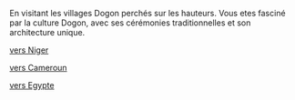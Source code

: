En visitant les villages Dogon perchés sur les hauteurs. Vous etes fasciné par la culture Dogon, avec ses cérémonies traditionnelles et son architecture unique.

[vers Niger](https://github.com/Youssef-NAIM/labyrinthe/blob/main/Niger.md)

[vers Cameroun](https://github.com/Youssef-NAIM/labyrinthe/blob/main/Cameroun.md)

[vers Egypte](https://github.com/Youssef-NAIM/labyrinthe/blob/main/Egypte.md)

